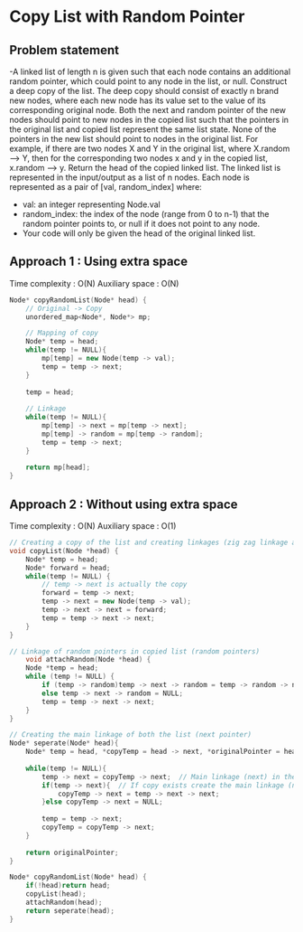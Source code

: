 # Copy List with Random Pointer

## Problem statement 

-A linked list of length n is given such that each node contains an additional random pointer, which could point to any node in the list, or null. Construct a deep copy of the list. The deep copy should consist of exactly n brand new nodes, where each new node has its value set to the value of its corresponding original node. Both the next and random pointer of the new nodes should point to new nodes in the copied list such that the pointers in the original list and copied list represent the same list state. None of the pointers in the new list should point to nodes in the original list. For example, if there are two nodes X and Y in the original list, where X.random --> Y, then for the corresponding two nodes x and y in the copied list, x.random --> y.
Return the head of the copied linked list. The linked list is represented in the input/output as a list of n nodes. Each node is represented as a pair of [val, random_index] where:
- val: an integer representing Node.val
- random_index: the index of the node (range from 0 to n-1) that the random pointer points to, or null if it does not point to any node.
- Your code will only be given the head of the original linked list.

## Approach 1 : Using extra space

Time complexity : O(N) 
Auxiliary space : O(N)

```cpp
Node* copyRandomList(Node* head) {
    // Original -> Copy
    unordered_map<Node*, Node*> mp;

    // Mapping of copy
    Node* temp = head;
    while(temp != NULL){
        mp[temp] = new Node(temp -> val);
        temp = temp -> next;
    }
    
    temp = head;
    
    // Linkage 
    while(temp != NULL){
        mp[temp] -> next = mp[temp -> next];
        mp[temp] -> random = mp[temp -> random];
        temp = temp -> next;
    }
    
    return mp[head];
}
```

## Approach 2 : Without using extra space

Time complexity : O(N) 
Auxiliary space : O(1)

```cpp
// Creating a copy of the list and creating linkages (zig zag linkage and copy)
void copyList(Node *head) {
    Node* temp = head;
    Node* forward = head;
    while(temp != NULL) {
        // temp -> next is actually the copy
        forward = temp -> next;
        temp -> next = new Node(temp -> val);
        temp -> next -> next = forward;
        temp = temp -> next -> next;
    }
}

// Linkage of random pointers in copied list (random pointers)
    void attachRandom(Node *head) {
    Node *temp = head;
    while (temp != NULL) {
        if (temp -> random)temp -> next -> random = temp -> random -> next;
        else temp -> next -> random = NULL;
        temp = temp -> next -> next;
    }
}

// Creating the main linkage of both the list (next pointer)
Node* seperate(Node* head){
    Node* temp = head, *copyTemp = head -> next, *originalPointer = head -> next;
    
    while(temp != NULL){
        temp -> next = copyTemp -> next;  // Main linkage (next) in the original list
        if(temp -> next){  // If copy exists create the main linkage (next)
            copyTemp -> next = temp -> next -> next; 
        }else copyTemp -> next = NULL;
        
        temp = temp -> next;
        copyTemp = copyTemp -> next;
    }
    
    return originalPointer;
}    

Node* copyRandomList(Node* head) {
    if(!head)return head;
    copyList(head);
    attachRandom(head);
    return seperate(head);
}
```